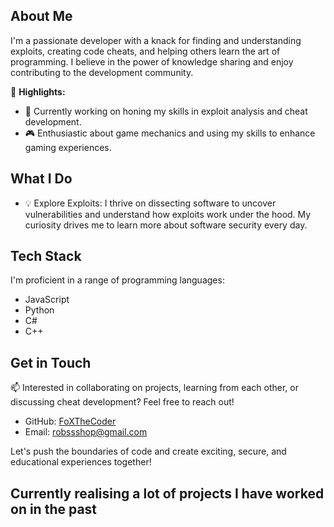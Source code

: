 ## About Me

I'm a passionate developer with a knack for finding and understanding exploits, creating code cheats, and helping others learn the art of programming. I believe in the power of knowledge sharing and enjoy contributing to the development community.

🌟 **Highlights:**
- 💼 Currently working on honing my skills in exploit analysis and cheat development.
- 🎮 Enthusiastic about game mechanics and using my skills to enhance gaming experiences.

## What I Do

- 💡 Explore Exploits: I thrive on dissecting software to uncover vulnerabilities and understand how exploits work under the hood. My curiosity drives me to learn more about software security every day.

## Tech Stack

I'm proficient in a range of programming languages:

- JavaScript
- Python
- C#
- C++

## Get in Touch

📫 Interested in collaborating on projects, learning from each other, or discussing cheat development? Feel free to reach out!

- GitHub: [FoXTheCoder](https://github.com/FoXTheCoder)
- Email: [robssshop@gmail.com](mailto:robssshop@gmail.com)


Let's push the boundaries of code and create exciting, secure, and educational experiences together!

## Currently realising a lot of projects I have worked on in the past

